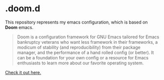 # .doom.d

This repository represents my emacs configuration, which is based on **Doom** emacs.

> Doom is a configuration framework for GNU Emacs tailored for Emacs bankruptcy veterans who want less framework in their frameworks,
> a modicum of stability (and reproducibility) from their package manager, and the performance of a hand rolled config (or better).
> It can be a foundation for your own config or a resource for Emacs enthusiasts to learn more about our favorite operating system.

[Check it out here.](https://github.com/hlissner/doom-emacs)
